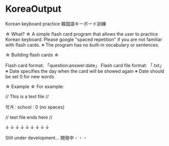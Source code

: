 # KoreaOutput
Korean keyboard practice
韓国語キーボード訓練

☆ What? ☆
A simple flash card program that allows the user to practice
Korean keyboard. Please google "spaced repetition" if you are not
familiar with flash cards.
※ The program has no built-in vocabulary or sentences.

☆ Building flash cards ☆

Flash card format: 「question:answer:date」
Flash card file format: 「.txt」
※ Date specifies the day when the card will be showed again
※ Date should be set 0 for new words

☆ Example ☆ 
For example:

// This is a text file //

학겨 : school : 0 (no spaces)

// text file ends here //

↓ ↓ ↓ ↓ ↓ ↓ ↓ ↓ ↓

Still under development...
開発中・・・
